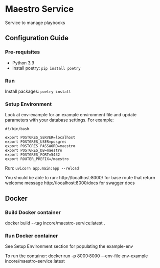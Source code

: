 # Maestro Service
Service to manage playbooks

## Configuration Guide

### Pre-requisites
- Python 3.9
- Install poetry: `pip install poetry`

### Run
Install packages:
`poetry install`

### Setup Environment

Look at env-example for an example environment file and update parameters with your database settings.
For example:

```
#!/bin/bash

export POSTGRES_SERVER=localhost
export POSTGRES_USER=posgres
export POSTGRES_PASSWORD=maestro
export POSTGRES_DB=maestro
export POSTGRES_PORT=5432
export ROUTER_PREFIX=/maestro
```

Run:
`uvicorn app.main:app --reload`

You should be able to run: 
http://localhost:8000/ for base route that return welcome message
http://localhost:8000/docs for swagger docs

## Docker

### Build Docker container

docker build --tag incore/maestro-service:latest .

### Run Docker container
See Setup Environment section for populating the example-env

To run the container:
docker run -p 8000:8000 --env-file env-example incore/maestro-service:latest

